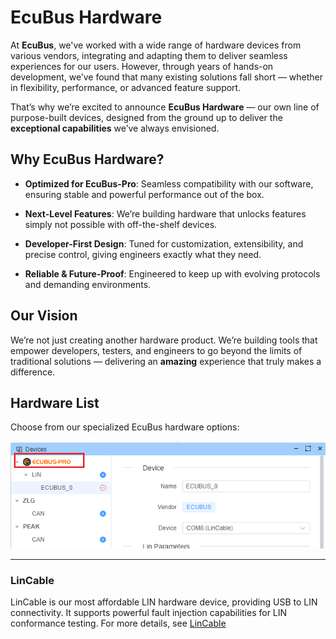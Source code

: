 # EcuBus Hardware

At **EcuBus**, we've worked with a wide range of hardware devices from various vendors, integrating and adapting them to deliver seamless experiences for our users. However, through years of hands-on development, we’ve found that many existing solutions fall short — whether in flexibility, performance, or advanced feature support.

That’s why we’re excited to announce **EcuBus Hardware** — our own line of purpose-built devices, designed from the ground up to deliver the **exceptional capabilities** we’ve always envisioned.

## Why EcuBus Hardware?
- **Optimized for EcuBus-Pro**: Seamless compatibility with our software, ensuring stable and powerful performance out of the box.

- **Next-Level Features**: We’re building hardware that unlocks features simply not possible with off-the-shelf devices.

- **Developer-First Design**: Tuned for customization, extensibility, and precise control, giving engineers exactly what they need.

- **Reliable & Future-Proof**: Engineered to keep up with evolving protocols and demanding environments.

## Our Vision
We’re not just creating another hardware product. We’re building tools that empower developers, testers, and engineers to go beyond the limits of traditional solutions — delivering an **amazing** experience that truly makes a difference.



## Hardware List

Choose from our specialized EcuBus hardware options:

![ecubus-hardware](../../../media/um/hardware/image.png)

---

### LinCable

LinCable is our most affordable LIN hardware device, providing USB to LIN connectivity. It supports powerful fault injection capabilities for LIN conformance testing. For more details, see [LinCable](./lincable.md)









